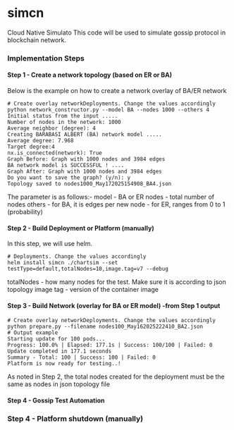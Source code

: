 # simcn
Cloud Native Simulato
This code will be used to simulate gossip protocol in blockchain network.

### Implementation Steps

#### Step 1 - Create a network topology (based on ER or BA)

Below is the example on how to create a network overlay of BA/ER network

```shell
# Create overlay networkDeployments. Change the values accordingly
python network_constructor.py --model BA --nodes 1000 --others 4
Initial status from the input .....
Number of nodes in the network: 1000
Average neighbor (degree): 4
Creating BARABASI ALBERT (BA) network model .....
Average degree: 7.968
Target degree:4
nx.is_connected(network): True
Graph Before: Graph with 1000 nodes and 3984 edges
BA network model is SUCCESSFUL ! ....
Graph After: Graph with 1000 nodes and 3984 edges
Do you want to save the graph? (y/n): y
Topology saved to nodes1000_May172025154908_BA4.json
```
The parameter is as follows:-
model - BA or ER 
nodes - total number of nodes
others - for BA, it is edges per new node
       - for ER, ranges from 0 to 1 (probability)

#### Step 2 - Build Deployment or Platform (manually)
In this step, we will use helm.
```shell
# Deployments. Change the values accordingly
helm install simcn ./chartsim --set testType=default,totalNodes=10,image.tag=v7 --debug
```
totalNodes - how many nodes for the test. Make sure it is according to json topology
image tag - version of the container image

#### Step 3 - Build Network (overlay for BA or ER model) -from Step 1 output
```shell
# Create overlay networkDeployments. Change the values accordingly
python prepare.py --filename nodes100_May162025222410_BA2.json
# Output example
Starting update for 100 pods...
Progress: 100.0% | Elapsed: 177.1s | Success: 100/100 | Failed: 0
Update completed in 177.1 seconds
Summary - Total: 100 | Success: 100 | Failed: 0
Platform is now ready for testing..!
```
As noted in Step 2, the total nodes created for the deployment must be the same as nodes in json topology file

#### Step 4 - Gossip Test Automation

### Step 4 - Platform shutdown (manually)